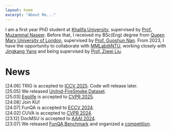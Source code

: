 ```yaml
---
layout: home
excerpt: "About Me..."
---
```


I am a first year PhD student at [Khalifa University](https://www.ku.ac.ae/), supervised by [Prof. Muzammal Naseer](https://muzammal-naseer.com/). Before that, I received my BSc(Eng) degree from [Queen Mary University of London](https://www.qmul.ac.uk/), supervised by [Prof. Guoshun Nan](https://scholar.google.com/citations?user=uSykWkMAAAAJ&hl=en). From 2023, I have the opportunity to collaborate with [MMLab@NTU](https://www.mmlab-ntu.com/index.html), working closely with [Jingkang Yang](https://jingkang50.github.io/) and being supervised by [Prof. Ziwei Liu](https://liuziwei7.github.io/).

News
======
[24.06] TRIG is accepted to [ICCV 2025](https://iccv.thecvf.com/). Code will release later.  
[25.05] We released [UniInd-FireSmoke Dataset](https://ieee-dataport.org/documents/uniind-firesmoke-unified-industrial-fire-smoke-dataset).  
[25.03] [Egolife](https://egolife-ai.github.io/) is accepted to [CVPR 2025](https://cvpr.thecvf.com/Conferences/2025).  
[24.08] Join KU!  
[24.07] FunQA is accepted to [ECCV 2024](https://eccv.ecva.net/).  
[24.02] CUVA is accepted to [CVPR 2024](https://cvpr.thecvf.com/Conferences/2024).  
[23.12] DocMSU is accepted to [AAAI 2024](https://aaai.org/aaai-conference/).  
[23.07] We released [FunQA Benchmark](https://funqa-benchmark.github.io/) and organized a [competition](https://iacc.pazhoulab-huangpu.com/contestdetail?id=64af50154a0ed647faca623a&award=1,000,000).



  
